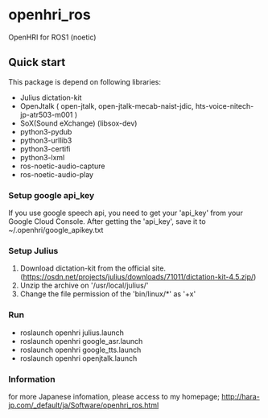 # openhri_ros
OpenHRI for ROS1 (noetic)

## Quick start
This package is depend on following libraries:
  * Julius dictation-kit
  * OpenJtalk ( open-jtalk, open-jtalk-mecab-naist-jdic, hts-voice-nitech-jp-atr503-m001 )
  * SoX(Sound eXchange) (libsox-dev)
  * python3-pydub
  * python3-urllib3
  * python3-certifi
  * python3-lxml
  * ros-noetic-audio-capture
  * ros-noetic-audio-play

### Setup google api_key
If you use google speech api, you need to get your 'api_key' from your Google Cloud Console.
After getting the 'api_key', save it to ~/.openhri/google_apikey.txt

### Setup Julius
1. Download dictation-kit from the official site.(https://osdn.net/projects/julius/downloads/71011/dictation-kit-4.5.zip/)
2. Unzip the archive on '/usr/local/julius/'
2. Change the file permission of the 'bin/linux/\*' as '+x'


### Run 
 * roslaunch openhri julius.launch
 * roslaunch openhri google_asr.launch
 * roslaunch openhri google_tts.launch
 * roslaunch openhri openjtalk.launch
 
 ### Information
 for more Japanese infomation, please access to my homepage; http://hara-jp.com/_default/ja/Software/openhri_ros.html
